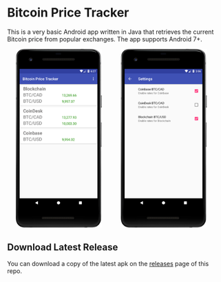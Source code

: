 # Bitcoin Price Tracker

This is a very basic Android app written in Java that retrieves the current Bitcoin price from popular exchanges. The app supports Android 7+.

<p float="left">
  <img src="./screenshots/main.png" width="200" hspace="20" />
  <img src="./screenshots/settings.png" width="200" hspace="20" /> 
</p>

## Download Latest Release

You can download a copy of the latest apk on the [releases](https://github.com/seanvm/BitcoinPriceTracker/releases) page of this repo.

